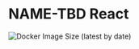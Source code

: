 # NAME-TBD React

![Docker Image Size (latest by date)](https://img.shields.io/docker/image-size/atleastzero/name-react)
